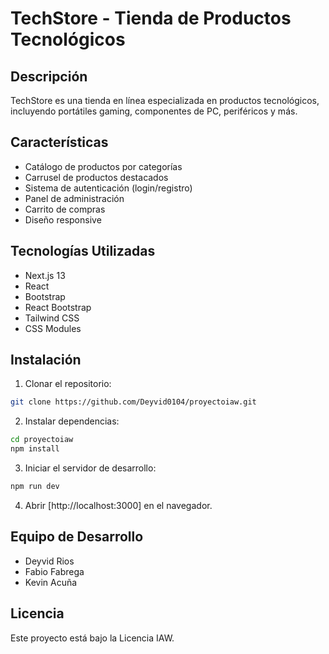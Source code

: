 # TechStore - Tienda de Productos Tecnológicos

## Descripción
TechStore es una tienda en línea especializada en productos tecnológicos, incluyendo portátiles gaming, componentes de PC, periféricos y más.

## Características
- Catálogo de productos por categorías
- Carrusel de productos destacados
- Sistema de autenticación (login/registro)
- Panel de administración
- Carrito de compras
- Diseño responsive

## Tecnologías Utilizadas
- Next.js 13
- React
- Bootstrap
- React Bootstrap
- Tailwind CSS
- CSS Modules

## Instalación

1. Clonar el repositorio:
```bash
git clone https://github.com/Deyvid0104/proyectoiaw.git
```

2. Instalar dependencias:
```bash
cd proyectoiaw
npm install
```

3. Iniciar el servidor de desarrollo:
```bash
npm run dev
```

4. Abrir [http://localhost:3000] en el navegador.

## Equipo de Desarrollo
- Deyvid Rios
- Fabio Fabrega
- Kevin Acuña

## Licencia
Este proyecto está bajo la Licencia IAW.
